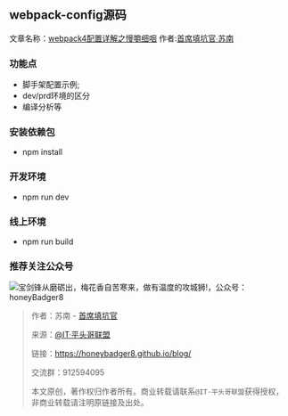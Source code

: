 ## webpack-config源码 
文章名称：[webpack4配置详解之慢嚼细咽](https://honeybadger8.github.io/blog/#/frontends/webpack/config "@IT·平头哥联盟-首席填坑官∙苏南分享")
作者:[首席填坑官∙苏南](https://github.com/meibin08/ "@IT·平头哥联盟-首席填坑官")



### 功能点

- 脚手架配置示例;
- dev/prd环境的区分
- 编译分析等



### 安装依赖包 

- npm install

### 开发环境
- npm run dev

### 线上环境
- npm run build


### 推荐关注公众号

![宝剑锋从磨砺出，梅花香自苦寒来，做有温度的攻城狮!，公众号：honeyBadger8](https://honeybadger8.github.io/blog/frontends/_banner/card.gif)


> 作者：苏南 - [首席填坑官](https://github.com/meibin08/ "@IT·平头哥联盟-首席填坑官")
>
> 来源：[@IT·平头哥联盟](https://honeybadger8.github.io/blog/ "@IT·平头哥联盟")
> 
> 链接：https://honeybadger8.github.io/blog/
> 
> 交流群：912594095
>
> 本文原创，著作权归作者所有。商业转载请联系`@IT·平头哥联盟`获得授权，非商业转载请注明原链接及出处。 


